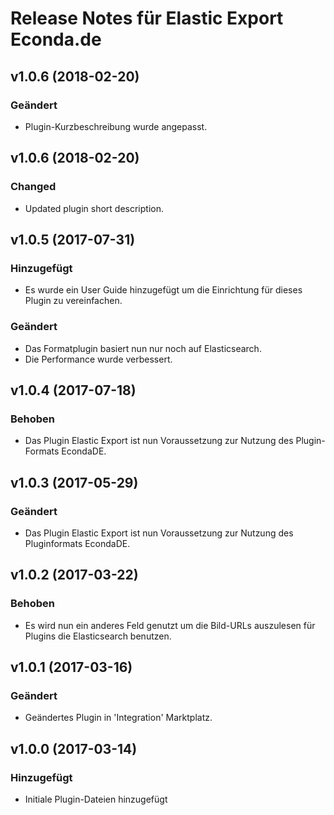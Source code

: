 # Release Notes für Elastic Export Econda.de

## v1.0.6 (2018-02-20)

### Geändert
- Plugin-Kurzbeschreibung wurde angepasst.

## v1.0.6 (2018-02-20)

### Changed
- Updated plugin short description.

## v1.0.5 (2017-07-31)

### Hinzugefügt
- Es wurde ein User Guide hinzugefügt um die Einrichtung für dieses Plugin zu vereinfachen.

### Geändert
- Das Formatplugin basiert nun nur noch auf Elasticsearch.
- Die Performance wurde verbessert.

## v1.0.4 (2017-07-18)

### Behoben
- Das Plugin Elastic Export ist nun Voraussetzung zur Nutzung des Plugin-Formats EcondaDE.

## v1.0.3 (2017-05-29)

### Geändert
- Das Plugin Elastic Export ist nun Voraussetzung zur Nutzung des Pluginformats EcondaDE.

## v1.0.2 (2017-03-22)

### Behoben
- Es wird nun ein anderes Feld genutzt um die Bild-URLs auszulesen für Plugins die Elasticsearch benutzen.

## v1.0.1 (2017-03-16)

### Geändert
- Geändertes Plugin in 'Integration' Marktplatz.

## v1.0.0 (2017-03-14)

### Hinzugefügt
- Initiale Plugin-Dateien hinzugefügt